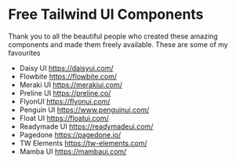 # Free Tailwind UI Components

Thank you to all the beautiful people who created these amazing components and made them freely available. These are some of my favourites

- Daisy UI https://daisyui.com/
- Flowbite https://flowbite.com/
- Meraki UI https://merakiui.com/
- Preline UI https://preline.co/
- FlyonUI https://flyonui.com/
- Penguin UI https://www.penguinui.com/
- Float UI https://floatui.com/
- Readymade UI https://readymadeui.com/
- Pagedone https://pagedone.io/
- TW Elements https://tw-elements.com/
- Mamba UI https://mambaui.com/
